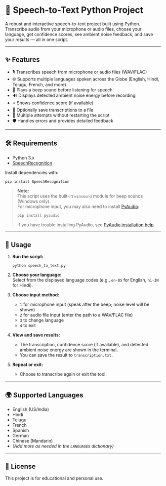 # 🎤 Speech-to-Text Python Project

A robust and interactive speech-to-text project built using Python.  
Transcribe audio from your microphone or audio files, choose your language, get confidence scores, see ambient noise feedback, and save your results — all in one script.

---

## ✨ Features

- 🎙️ Transcribes speech from microphone or audio files (WAV/FLAC)
- 🌐 Supports multiple languages spoken across the Globe (English, Hindi, Telugu, French, and more)
- 🔔 Plays a beep sound before listening for speech
- 🔊 Displays detected ambient noise energy before recording
- ⭐ Shows confidence score (if available)
- 💾 Optionally save transcriptions to a file
- 🔄 Multiple attempts without restarting the script
- 🛡️ Handles errors and provides detailed feedback

---

## 🛠 Requirements

- Python 3.x  
- [SpeechRecognition](https://pypi.org/project/SpeechRecognition/)

Install dependencies with:
```
pip install SpeechRecognition
```

> **Note:**  
> This script uses the built-in `winsound` module for beep sounds (Windows only).  
> For microphone input, you may also need to install [PyAudio](https://pypi.org/project/PyAudio/):
> ```
> pip install pyaudio
> ```
> If you have trouble installing PyAudio, see [PyAudio installation help](https://people.csail.mit.edu/hubert/pyaudio/#downloads).

---

## 🚀 Usage

1. **Run the script:**
   ```
   python speech_to_text.py
   ```

2. **Choose your language:**  
   Select from the displayed language codes (e.g., `en-US` for English, `hi-IN` for Hindi).

3. **Choose input method:**  
   - `1` for microphone input (speak after the beep; noise level will be shown)
   - `2` for audio file input (enter the path to a WAV/FLAC file)
   - `3` to change language
   - `4` to exit

4. **View and save results:**  
   - The transcription, confidence score (if available), and detected ambient noise energy are shown in the terminal.
   - You can save the result to `transcription.txt`.

5. **Repeat or exit:**  
   - Choose to transcribe again or exit the tool.

---

## 🌍 Supported Languages

- English (US/India)
- Hindi
- Telugu
- French
- Spanish
- German
- Chinese (Mandarin)
- *(Add more as needed in the `LANGUAGES` dictionary)*

---

## 📜 License

This project is for educational and personal use.







